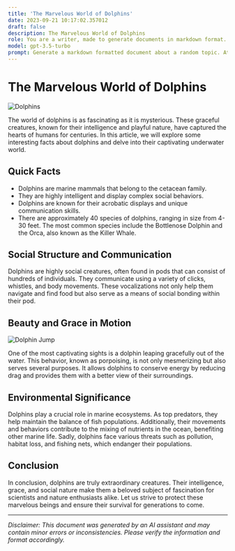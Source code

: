 ```yaml
---
title: 'The Marvelous World of Dolphins'
date: 2023-09-21 10:17:02.357012
draft: false
description: The Marvelous World of Dolphins
role: You are a writer, made to generate documents in markdown format. It is very important that all of the documents you generate are in valid markdown format.
model: gpt-3.5-turbo
prompt: Generate a markdown formatted document about a random topic. At the bottom, include a disclaimer explaining that the document was generated by you. The first line of the document should be the title. Make sure that the entire document is in proper markdown format, using a mix of various tags to make the document visually appealing.
---
```


# The Marvelous World of Dolphins

![Dolphins](https://images.unsplash.com/photo-1522741348390-44c82313b1be)

The world of dolphins is as fascinating as it is mysterious. These graceful creatures, known for their intelligence and playful nature, have captured the hearts of humans for centuries. In this article, we will explore some interesting facts about dolphins and delve into their captivating underwater world.

## Quick Facts

- Dolphins are marine mammals that belong to the cetacean family.
- They are highly intelligent and display complex social behaviors.
- Dolphins are known for their acrobatic displays and unique communication skills.
- There are approximately 40 species of dolphins, ranging in size from 4-30 feet. The most common species include the Bottlenose Dolphin and the Orca, also known as the Killer Whale.

## Social Structure and Communication

Dolphins are highly social creatures, often found in pods that can consist of hundreds of individuals. They communicate using a variety of clicks, whistles, and body movements. These vocalizations not only help them navigate and find food but also serve as a means of social bonding within their pod.

## Beauty and Grace in Motion

![Dolphin Jump](https://images.unsplash.com/photo-1523419409543-a5e549c1faa7)

One of the most captivating sights is a dolphin leaping gracefully out of the water. This behavior, known as porpoising, is not only mesmerizing but also serves several purposes. It allows dolphins to conserve energy by reducing drag and provides them with a better view of their surroundings.

## Environmental Significance

Dolphins play a crucial role in marine ecosystems. As top predators, they help maintain the balance of fish populations. Additionally, their movements and behaviors contribute to the mixing of nutrients in the ocean, benefiting other marine life. Sadly, dolphins face various threats such as pollution, habitat loss, and fishing nets, which endanger their populations.

## Conclusion

In conclusion, dolphins are truly extraordinary creatures. Their intelligence, grace, and social nature make them a beloved subject of fascination for scientists and nature enthusiasts alike. Let us strive to protect these marvelous beings and ensure their survival for generations to come.

---

*Disclaimer: This document was generated by an AI assistant and may contain minor errors or inconsistencies. Please verify the information and format accordingly.*